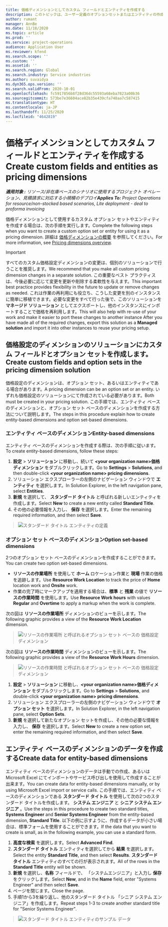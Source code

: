 ```yaml
---
title: 価格ディメンションとしてカスタム フィールドとエンティティを作成する
description: このトピックは、ユーザー定義のオプションセットまたはエンティティの作成方法について説明します。
author: rumant
manager: AnnBe
ms.date: 11/18/2020
ms.topic: article
ms.prod: ''
ms.service: project-operations
audience: Application User
ms.reviewer: kfend
ms.search.scope: ''
ms.custom: ''
ms.assetid: ''
ms.search.region: Global
ms.search.industry: Service industries
ms.author: suvaidya
ms.dyn365.ops.version: ''
ms.search.validFrom: 2020-10-01
ms.openlocfilehash: fc5917856b8f28d36dc55593a68eba7823a00b36
ms.sourcegitcommit: 573be7e36604ace82b35e439cfa748aa7c587415
ms.translationtype: HT
ms.contentlocale: ja-JP
ms.lasthandoff: 11/25/2020
ms.locfileid: "4642819"
---
```

# <a name="create-custom-fields-and-entities-as-pricing-dimensions"></a><span data-ttu-id="ebb55-103">価格ディメンションとしてカスタム フィールドとエンティティを作成する</span><span class="sxs-lookup"><span data-stu-id="ebb55-103">Create custom fields and entities as pricing dimensions</span></span>

<span data-ttu-id="ebb55-104">_**適用対象 :** リソース/非在庫ベースのシナリオに使用するプロジェクト オペレーション、見積請求に対応する小規模のデプロイ_</span><span class="sxs-lookup"><span data-stu-id="ebb55-104">_**Applies To:** Project Operations for resource/non-stocked based scenarios, Lite deployment - deal to proforma invoicing_</span></span>

<span data-ttu-id="ebb55-105">価格ディメンションとして使用するカスタム オプション セットやエンティティを作成する場合は、次の手順を実行します。</span><span class="sxs-lookup"><span data-stu-id="ebb55-105">Complete the following steps when you want to create a custom option set or entity for using it as a pricing dimension.</span></span> <span data-ttu-id="ebb55-106">詳細は [価格ディメンションの概要](pricing-dimensions-overview.md) を参照してください。</span><span class="sxs-lookup"><span data-stu-id="ebb55-106">For more information, see [Pricing dimensions overview](pricing-dimensions-overview.md).</span></span>  

> [!IMPORTANT]
> <span data-ttu-id="ebb55-107">すべてのカスタム価格設定ディメンションの変更は、個別のソリューションで行うことを推奨します。</span><span class="sxs-lookup"><span data-stu-id="ebb55-107">We recommend that you make all custom pricing dimension changes in a separate solution.</span></span> <span data-ttu-id="ebb55-108">この重要なベスト プラクティスは、今後必要に応じて変更を更新や削除する柔軟性を与えます。</span><span class="sxs-lookup"><span data-stu-id="ebb55-108">This important best practice provides flexibility in the future to update or remove changes as needed.</span></span> <span data-ttu-id="ebb55-109">これは作業の再利用にも役立ち、こうした変更を別のインスタンスに簡単に移植できます。必要な変更をすべて行った後で、このソリューションを **マネージド ソリューション** としてエクスポートし、他のインスタンスにインポートすることで価格を再利用します。</span><span class="sxs-lookup"><span data-stu-id="ebb55-109">This will also help with re-use of your work and make it easier to port these changes to another instance After you have made all of the required changes, export this solution as a **Managed solution** and import it into other instances to reuse your pricing setup.</span></span>

  
## <a name="create-custom-fields-and-option-sets-in-the-pricing-dimension-solution"></a><span data-ttu-id="ebb55-110">価格設定のディメンションのソリューションにカスタム フィールドとオプション セットを作成します。</span><span class="sxs-lookup"><span data-stu-id="ebb55-110">Create custom fields and option sets in the pricing dimension solution</span></span>

<span data-ttu-id="ebb55-111">価格設定のディメンションは、オプション セット、あるいはエンティティである場合があります。</span><span class="sxs-lookup"><span data-stu-id="ebb55-111">A pricing dimension can be an option set or an entity.</span></span> <span data-ttu-id="ebb55-112">いずれも価格設定のソリューションにて作成されている必要があります。</span><span class="sxs-lookup"><span data-stu-id="ebb55-112">Both must be created in your pricing solution.</span></span> <span data-ttu-id="ebb55-113">この手順では、エンティティ ベースのディメンションと、オプション セット ベースのディメンションを作成する方法について説明します。</span><span class="sxs-lookup"><span data-stu-id="ebb55-113">The steps in this procedure explain how to create entity-based dimensions and option set-based dimensions.</span></span>

### <a name="entity-based-dimensions"></a><span data-ttu-id="ebb55-114">エンティティ ベースのディメンション</span><span class="sxs-lookup"><span data-stu-id="ebb55-114">Entity-based dimensions</span></span>
<span data-ttu-id="ebb55-115">エンティティ ベースのディメンションを作成する際は、次の手順に従います。</span><span class="sxs-lookup"><span data-stu-id="ebb55-115">To create entity-based dimensions, follow these steps:</span></span>

1. <span data-ttu-id="ebb55-116">**設定** > **ソリューション** に移動し、続いて **\<your organization name>価格ディメンション** をダブルクリックします。</span><span class="sxs-lookup"><span data-stu-id="ebb55-116">Go to **Settings** > **Solutions**, and then double-click **\<your organization name> pricing dimensions**.</span></span>
2. <span data-ttu-id="ebb55-117">ソリューション エクスプローラーの左側のナビゲーション ウィンドウで **エンティティ** を選択します。</span><span class="sxs-lookup"><span data-stu-id="ebb55-117">In Solution Explorer, in the left navigation pane, select **Entities**.</span></span>
3. <span data-ttu-id="ebb55-118">**新規** を選択して、 **スタンダード タイトル** と呼ばれる新しいエンティティを作成します。</span><span class="sxs-lookup"><span data-stu-id="ebb55-118">Select **New** to create a new entity called **Standard Title**.</span></span> 
4. <span data-ttu-id="ebb55-119">その他の必要情報を入力し、 **保存** を選択します。</span><span class="sxs-lookup"><span data-stu-id="ebb55-119">Enter the remaining required information, and then select **Save**.</span></span>

> ![スタンダード タイトル エンティティの定義](media/Standard-Title-entity-definition.png)

### <a name="option-set-based-dimensions"></a><span data-ttu-id="ebb55-121">オプション セット ベースのディメンション</span><span class="sxs-lookup"><span data-stu-id="ebb55-121">Option set-based dimensions</span></span> 
<span data-ttu-id="ebb55-122">2つのオプション セット ベースのディメンションを作成することができます。</span><span class="sxs-lookup"><span data-stu-id="ebb55-122">You can create two option set-based dimensions.</span></span> 

- <span data-ttu-id="ebb55-123">**リソースの作業場所** を使用して **ホーム** ロケーション作業と **現場** 作業の価格を追跡します。</span><span class="sxs-lookup"><span data-stu-id="ebb55-123">Use **Resource Work Location** to track the price of **Home** location work and **Onsite** work.</span></span> 
- <span data-ttu-id="ebb55-124">作業の完了時にマークアップを適用する場合は、**標準** と **残業** の値で **リソースの作業時間** を使用します。</span><span class="sxs-lookup"><span data-stu-id="ebb55-124">Use **Resource Work hours** with values **Regular** and **Overtime** to apply a markup when the work is complete.</span></span>

<span data-ttu-id="ebb55-125">次の図は **リソースの作業場所** ディメンションのビューを示します。</span><span class="sxs-lookup"><span data-stu-id="ebb55-125">The following graphic provides a view of the **Resource Work Location** dimension.</span></span> 

> ![リソースの作業場所 と呼ばれるオプション セット ベースの 価格設定ディメンション](media/Option-set-PD-called-Resource-Work-Location.png)

<span data-ttu-id="ebb55-127">次の図は **リソースの作業時間** ディメンションのビューを示します。</span><span class="sxs-lookup"><span data-stu-id="ebb55-127">The following graphic provides a view of the **Resource Work Hours** dimension.</span></span> 

> ![リソースの作業時間 と呼ばれるオプション セット ベースの 価格設定ディメンション](media/Option-set-PD-called-Resource-Work-Hours.png)

1. <span data-ttu-id="ebb55-129">**設定** > **ソリューション** に移動し、**\<your organization name>価格ディメンション** をダブルクリックします。</span><span class="sxs-lookup"><span data-stu-id="ebb55-129">Go to **Settings** > **Solutions**, and double-click  **\<your organization name> pricing dimensions**.</span></span> 
2. <span data-ttu-id="ebb55-130">ソリューション エクスプローラーの左側のナビゲーション ウィンドウで **オプション セット** を選択します。</span><span class="sxs-lookup"><span data-stu-id="ebb55-130">In Solution Explorer, in the left navigation pane, select  **Option Sets**.</span></span> 
3. <span data-ttu-id="ebb55-131">**新規** を選択して新たなオプション セットを作成し、その他の必要な情報を入力し、 **保存** を選択します。</span><span class="sxs-lookup"><span data-stu-id="ebb55-131">Select **New** to create a new option set, enter the remaining required information, and then select **Save**.</span></span>

## <a name="create-data-for-entity-based-dimensions"></a><span data-ttu-id="ebb55-132">エンティティ ベースのディメンションのデータを作成する</span><span class="sxs-lookup"><span data-stu-id="ebb55-132">Create data for entity-based dimensions</span></span>

<span data-ttu-id="ebb55-133">エンティティ ベースのディメンションのデータは手動での作成、あるいは Microsoft Excel にてインポートやサービス呼び出しを使用して作成することが出来ます。</span><span class="sxs-lookup"><span data-stu-id="ebb55-133">You can create data for entity-based dimensions manually, or by using Microsoft Excel import or service calls.</span></span> <span data-ttu-id="ebb55-134">この手順では、エンティティ ベースのディメンションである **スタンダード タイトル** を使用して次の2つのスタンダード タイトルを作成します。 **システム エンジニア** と **シニア システム エンジニア** 。</span><span class="sxs-lookup"><span data-stu-id="ebb55-134">Use the steps in this procedure to create two standard titles, **Systems Engineer** and **Senior Systems Engineer** from the entity-based dimension, **Standard Title**.</span></span> <span data-ttu-id="ebb55-135">以下の例に示すように、作成するデータが小さい場合は、標準フォームを使用することができます。</span><span class="sxs-lookup"><span data-stu-id="ebb55-135">If the data that you want to create is small, as in the following example, you can use a standard form.</span></span>

1. <span data-ttu-id="ebb55-136">**高度な検索** を選択します。</span><span class="sxs-lookup"><span data-stu-id="ebb55-136">Select **Advanced Find**.</span></span>
2. <span data-ttu-id="ebb55-137">**スタンダード タイトル** エンティティを選択してから **結果** を選択します。</span><span class="sxs-lookup"><span data-stu-id="ebb55-137">Select the entity **Standard Title**, and then select **Results**.</span></span> <span data-ttu-id="ebb55-138">**スタンダード タイトル** エンティティのすべての行が表示されます。</span><span class="sxs-lookup"><span data-stu-id="ebb55-138">All of the rows in the **Standard Title** entity will be shown.</span></span>
3. <span data-ttu-id="ebb55-139">**新規** を選択し、**名称** フィールドで、 「システムエンジニア」と入力し **保存** をクリックします。</span><span class="sxs-lookup"><span data-stu-id="ebb55-139">Select **New**, and in the **Name** field, enter "Systems Engineer" and then select **Save**.</span></span>
4. <span data-ttu-id="ebb55-140">ページを閉じます。</span><span class="sxs-lookup"><span data-stu-id="ebb55-140">Close the page.</span></span> 
5. <span data-ttu-id="ebb55-141">手順1から3を繰り返し、他のスタンダード タイトル 「シニア システム エンジニア」を作成します。</span><span class="sxs-lookup"><span data-stu-id="ebb55-141">Repeat steps 1-3 to create another standard title for "Senior Systems Engineer".</span></span>

> ![スタンダード タイトル エンティティのサンプル データ](media/ST-data.png)
